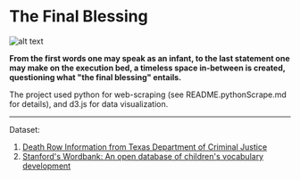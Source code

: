 # The Final Blessing

![alt text](https://drive.google.com/file/d/1F40L2ttBjctSQNp-aDD5pLq_E1uedC_Z/view?usp=sharing)

**From the first words one may speak as an infant, to the last statement one may make on the execution bed, a timeless space in-between is created, questioning what "the final blessing" entails.**

The project used python for web-scraping (see README.pythonScrape.md for details), and d3.js for data visualization.

---
Dataset:
1. [Death Row Information from Texas Department of Criminal Justice](https://www.tdcj.texas.gov/death_row/dr_executed_offenders.html)
2. [Stanford's Wordbank: An open database of children's vocabulary development](http://wordbank.stanford.edu/)
